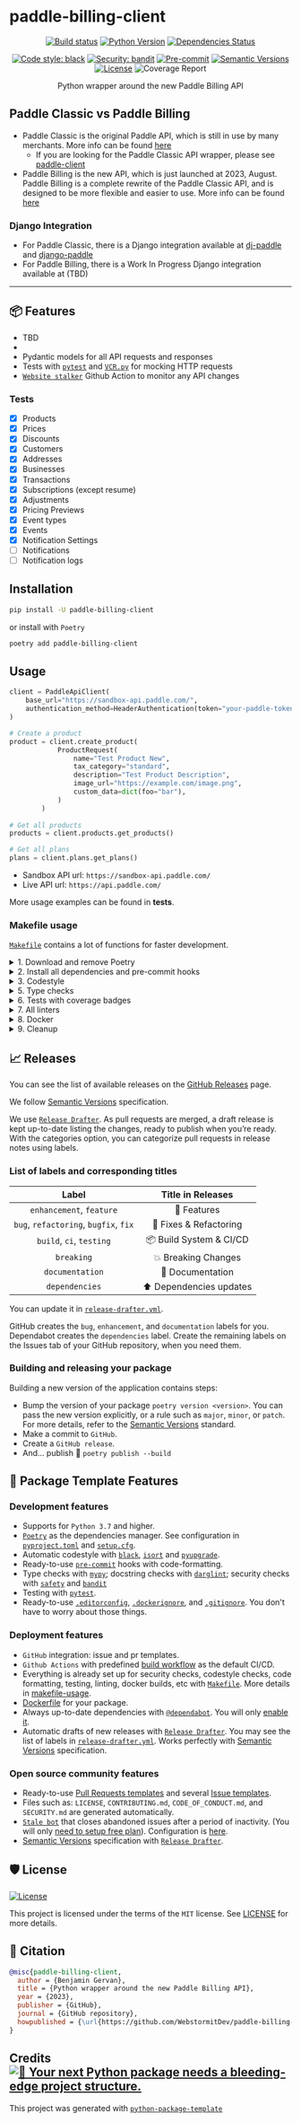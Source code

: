 # paddle-billing-client

<div align="center">

[![Build status](https://github.com/WebstormitDev/paddle-billing-client/workflows/build/badge.svg?branch=main&event=push)](https://github.com/WebstormitDev/paddle-billing-client/actions?query=workflow%3Abuild)
[![Python Version](https://img.shields.io/pypi/pyversions/paddle-billing-client.svg)](https://pypi.org/project/paddle-billing-client/)
[![Dependencies Status](https://img.shields.io/badge/dependencies-up%20to%20date-brightgreen.svg)](https://github.com/WebstormitDev/paddle-billing-client/pulls?utf8=%E2%9C%93&q=is%3Apr%20author%3Aapp%2Fdependabot)

[![Code style: black](https://img.shields.io/badge/code%20style-black-000000.svg)](https://github.com/psf/black)
[![Security: bandit](https://img.shields.io/badge/security-bandit-green.svg)](https://github.com/PyCQA/bandit)
[![Pre-commit](https://img.shields.io/badge/pre--commit-enabled-brightgreen?logo=pre-commit&logoColor=white)](https://github.com/WebstormitDev/paddle-billing-client/blob/main/.pre-commit-config.yaml)
[![Semantic Versions](https://img.shields.io/badge/%20%20%F0%9F%93%A6%F0%9F%9A%80-semantic--versions-e10079.svg)](https://github.com/WebstormitDev/paddle-billing-client/releases)
[![License](https://img.shields.io/github/license/WebstormitDev/paddle-billing-client)](https://github.com/WebstormitDev/paddle-billing-client/blob/main/LICENSE)
![Coverage Report](assets/images/coverage.svg)

Python wrapper around the new Paddle Billing API

</div>

## Paddle Classic vs Paddle Billing

- Paddle Classic is the original Paddle API, which is still in use by many merchants. More info can be found [here](https://developer.paddle.com/classic/api-reference/1384a288aca7a-api-reference)
  - If you are looking for the Paddle Classic API wrapper, please see [paddle-client](https://github.com/paddle-python/paddle-client)
- Paddle Billing is the new API, which is just launched at 2023, August. Paddle Billing is a complete rewrite of the Paddle Classic API, and is designed to be more flexible and easier to use. More info can be found [here](https://developer.paddle.com/api-reference/overview)

### Django Integration
- For Paddle Classic, there is a Django integration available at [dj-paddle](https://github.com/paddle-python/dj-paddle) and [django-paddle](https://github.com/kennell/django-paddle)
- For Paddle Billing, there is a Work In Progress Django integration available at (TBD)
---
## 📦 Features

- TBD
- 
- Pydantic models for all API requests and responses
- Tests with [`pytest`](https://docs.pytest.org/en/latest/) and [`VCR.py`](https://vcrpy.readthedocs.io/en/latest/) for mocking HTTP requests
- [`Website stalker`](https://github.com/EdJoPaTo/website-stalker) Github Action to monitor any API changes

### Tests

- [x] Products
- [x] Prices
- [x] Discounts
- [x] Customers
- [x] Addresses
- [x] Businesses
- [x] Transactions
- [x] Subscriptions (except resume)
- [x] Adjustments
- [x] Pricing Previews
- [x] Event types
- [x] Events
- [x] Notification Settings
- [ ] Notifications
- [ ] Notification logs

## Installation

```bash
pip install -U paddle-billing-client
```

or install with `Poetry`

```bash
poetry add paddle-billing-client
```

## Usage

```python
client = PaddleApiClient(
    base_url="https://sandbox-api.paddle.com/", 
    authentication_method=HeaderAuthentication(token="your-paddle-token")
)

# Create a product
product = client.create_product(
            ProductRequest(
                name="Test Product New",
                tax_category="standard",
                description="Test Product Description",
                image_url="https://example.com/image.png",
                custom_data=dict(foo="bar"),
            )
        )
                         
# Get all products
products = client.products.get_products()

# Get all plans
plans = client.plans.get_plans()
```
- Sandbox API url: `https://sandbox-api.paddle.com/`
- Live API url: `https://api.paddle.com/`

More usage examples can be found in **tests**.

### Makefile usage

[`Makefile`](https://github.com/WebstormitDev/paddle-billing-client/blob/main/Makefile) contains a lot of functions for faster development.

<details>
<summary>1. Download and remove Poetry</summary>
<p>

To download and install Poetry run:

```bash
make poetry-download
```

To uninstall

```bash
make poetry-remove
```

</p>
</details>

<details>
<summary>2. Install all dependencies and pre-commit hooks</summary>
<p>

Install requirements:

```bash
make install
```

Pre-commit hooks coulb be installed after `git init` via

```bash
make pre-commit-install
```

</p>
</details>

<details>
<summary>3. Codestyle</summary>
<p>

Automatic formatting uses `pyupgrade`, `isort` and `black`.

```bash
make codestyle

# or use synonym
make formatting
```

Codestyle checks only, without rewriting files:

```bash
make check-codestyle
```

> Note: `check-codestyle` uses `isort`, `black` and `darglint` library

Update all dev libraries to the latest version using one comand

```bash
make update-dev-deps
```

<details>
<summary>4. Code security</summary>
<p>

```bash
make check-safety
```

This command launches `Poetry` integrity checks as well as identifies security issues with `Safety` and `Bandit`.

```bash
make check-safety
```

</p>
</details>

</p>
</details>

<details>
<summary>5. Type checks</summary>
<p>

Run `mypy` static type checker

```bash
make mypy
```

</p>
</details>

<details>
<summary>6. Tests with coverage badges</summary>
<p>

Run `pytest`

```bash
make test
```

</p>
</details>

<details>
<summary>7. All linters</summary>
<p>

Of course there is a command to ~~rule~~ run all linters in one:

```bash
make lint
```

the same as:

```bash
make test && make check-codestyle && make mypy && make check-safety
```

</p>
</details>

<details>
<summary>8. Docker</summary>
<p>

```bash
make docker-build
```

which is equivalent to:

```bash
make docker-build VERSION=latest
```

Remove docker image with

```bash
make docker-remove
```

More information [about docker](https://github.com/WebstormitDev/paddle-billing-client/tree/main/docker).

</p>
</details>

<details>
<summary>9. Cleanup</summary>
<p>
Delete pycache files

```bash
make pycache-remove
```

Remove package build

```bash
make build-remove
```

Delete .DS_STORE files

```bash
make dsstore-remove
```

Remove .mypycache

```bash
make mypycache-remove
```

Or to remove all above run:

```bash
make cleanup
```

</p>
</details>

## 📈 Releases

You can see the list of available releases on the [GitHub Releases](https://github.com/WebstormitDev/paddle-billing-client/releases) page.

We follow [Semantic Versions](https://semver.org/) specification.

We use [`Release Drafter`](https://github.com/marketplace/actions/release-drafter). As pull requests are merged, a draft release is kept up-to-date listing the changes, ready to publish when you’re ready. With the categories option, you can categorize pull requests in release notes using labels.

### List of labels and corresponding titles

|               **Label**               |  **Title in Releases**  |
| :-----------------------------------: | :---------------------: |
|       `enhancement`, `feature`        |       🚀 Features       |
| `bug`, `refactoring`, `bugfix`, `fix` | 🔧 Fixes & Refactoring  |
|       `build`, `ci`, `testing`        | 📦 Build System & CI/CD |
|              `breaking`               |   💥 Breaking Changes   |
|            `documentation`            |    📝 Documentation     |
|            `dependencies`             | ⬆️ Dependencies updates |

You can update it in [`release-drafter.yml`](https://github.com/WebstormitDev/paddle-billing-client/blob/main/.github/release-drafter.yml).

GitHub creates the `bug`, `enhancement`, and `documentation` labels for you. Dependabot creates the `dependencies` label. Create the remaining labels on the Issues tab of your GitHub repository, when you need them.

### Building and releasing your package

Building a new version of the application contains steps:

- Bump the version of your package `poetry version <version>`. You can pass the new version explicitly, or a rule such as `major`, `minor`, or `patch`. For more details, refer to the [Semantic Versions](https://semver.org/) standard.
- Make a commit to `GitHub`.
- Create a `GitHub release`.
- And... publish 🙂 `poetry publish --build`

## 🚀 Package Template Features

### Development features

- Supports for `Python 3.7` and higher.
- [`Poetry`](https://python-poetry.org/) as the dependencies manager. See configuration in [`pyproject.toml`](https://github.com/WebstormitDev/paddle-billing-client/blob/main/pyproject.toml) and [`setup.cfg`](https://github.com/WebstormitDev/paddle-billing-client/blob/main/setup.cfg).
- Automatic codestyle with [`black`](https://github.com/psf/black), [`isort`](https://github.com/timothycrosley/isort) and [`pyupgrade`](https://github.com/asottile/pyupgrade).
- Ready-to-use [`pre-commit`](https://pre-commit.com/) hooks with code-formatting.
- Type checks with [`mypy`](https://mypy.readthedocs.io); docstring checks with [`darglint`](https://github.com/terrencepreilly/darglint); security checks with [`safety`](https://github.com/pyupio/safety) and [`bandit`](https://github.com/PyCQA/bandit)
- Testing with [`pytest`](https://docs.pytest.org/en/latest/).
- Ready-to-use [`.editorconfig`](https://github.com/WebstormitDev/paddle-billing-client/blob/main/.editorconfig), [`.dockerignore`](https://github.com/WebstormitDev/paddle-billing-client/blob/main/.dockerignore), and [`.gitignore`](https://github.com/WebstormitDev/paddle-billing-client/blob/main/.gitignore). You don't have to worry about those things.

### Deployment features

- `GitHub` integration: issue and pr templates.
- `Github Actions` with predefined [build workflow](https://github.com/WebstormitDev/paddle-billing-client/blob/main/.github/workflows/build.yml) as the default CI/CD.
- Everything is already set up for security checks, codestyle checks, code formatting, testing, linting, docker builds, etc with [`Makefile`](https://github.com/WebstormitDev/paddle-billing-client/blob/main/Makefile#L89). More details in [makefile-usage](#makefile-usage).
- [Dockerfile](https://github.com/WebstormitDev/paddle-billing-client/blob/main/docker/Dockerfile) for your package.
- Always up-to-date dependencies with [`@dependabot`](https://dependabot.com/). You will only [enable it](https://docs.github.com/en/github/administering-a-repository/enabling-and-disabling-version-updates#enabling-github-dependabot-version-updates).
- Automatic drafts of new releases with [`Release Drafter`](https://github.com/marketplace/actions/release-drafter). You may see the list of labels in [`release-drafter.yml`](https://github.com/WebstormitDev/paddle-billing-client/blob/main/.github/release-drafter.yml). Works perfectly with [Semantic Versions](https://semver.org/) specification.

### Open source community features

- Ready-to-use [Pull Requests templates](https://github.com/WebstormitDev/paddle-billing-client/blob/main/.github/PULL_REQUEST_TEMPLATE.md) and several [Issue templates](https://github.com/WebstormitDev/paddle-billing-client/tree/main/.github/ISSUE_TEMPLATE).
- Files such as: `LICENSE`, `CONTRIBUTING.md`, `CODE_OF_CONDUCT.md`, and `SECURITY.md` are generated automatically.
- [`Stale bot`](https://github.com/apps/stale) that closes abandoned issues after a period of inactivity. (You will only [need to setup free plan](https://github.com/marketplace/stale)). Configuration is [here](https://github.com/WebstormitDev/paddle-billing-client/blob/main/.github/.stale.yml).
- [Semantic Versions](https://semver.org/) specification with [`Release Drafter`](https://github.com/marketplace/actions/release-drafter).

## 🛡 License

[![License](https://img.shields.io/github/license/WebstormitDev/paddle-billing-client)](https://github.com/WebstormitDev/paddle-billing-client/blob/main/LICENSE)

This project is licensed under the terms of the `MIT` license. See [LICENSE](https://github.com/WebstormitDev/paddle-billing-client/blob/main/LICENSE) for more details.

## 📃 Citation

```bibtex
@misc{paddle-billing-client,
  author = {Benjamin Gervan},
  title = {Python wrapper around the new Paddle Billing API},
  year = {2023},
  publisher = {GitHub},
  journal = {GitHub repository},
  howpublished = {\url{https://github.com/WebstormitDev/paddle-billing-client}}
}
```

## Credits [![🚀 Your next Python package needs a bleeding-edge project structure.](https://img.shields.io/badge/python--package--template-%F0%9F%9A%80-brightgreen)](https://github.com/TezRomacH/python-package-template)

This project was generated with [`python-package-template`](https://github.com/TezRomacH/python-package-template)
